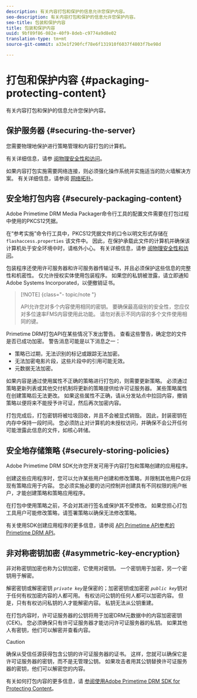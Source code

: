 ```yaml
---
description: 有关内容打包和保护的信息允许您保护内容。
seo-description: 有关内容打包和保护的信息允许您保护内容。
seo-title: 包装和保护内容
title: 包装和保护内容
uuid: 9bf89f86-082e-40f9-8deb-c9774a9d8e02
translation-type: tm+mt
source-git-commit: a33e1f290fcf78e6f131910f6037f4803f7be98d

---
```



# 打包和保护内容 {#packaging-protecting-content}

有关内容打包和保护的信息允许您保护内容。

## 保护服务器 {#securing-the-server}

您需要物理地保护进行策略管理和内容打包的计算机。

有关详细信息，请参 [阅物理安全性和访问](../../secure-deployment-guidelines/physical-sec-and-access.md)。

如果内容打包实施需要网络连接，则必须强化操作系统并实施适当的防火墙解决方案。 有关详细信息，请参阅 [网络拓扑](../../secure-deployment-guidelines/overview/network-topology.md)。

## 安全地打包内容 {#securely-packaging-content}

Adobe Primetime DRM Media Packager命令行工具的配置文件需要在打包过程中使用的PKCS12凭据。

在“参考实施”命令行工具中，PKCS12凭据文件的口令以明文形式存储在 `flashaccess.properties` 该文件中。 因此，在保护承载此文件的计算机并确保该计算机处于安全环境中时，请格外小心。 有关详细信息，请参 [阅物理安全性和访问](../../secure-deployment-guidelines/physical-sec-and-access.md)。

包装程序还使用许可服务器和许可服务器传输证书，并且必须保护这些信息的完整性和机密性。 仅允许授权实体使用包装程序。 如果您的私钥被泄露，请立即通知Adobe Systems Incorporated，以便撤销证书。

>[!NOTE] {class=&quot;- topic/note &quot;}
>
>API允许您对多个内容使用相同的密钥。 要确保最高级别的安全性，您应仅对多位速率FMS内容使用此功能。 请勿对表示不同内容的多个文件使用相同的键。

Primetime DRM打包API在某些情况下发出警告。 查看这些警告，确定您的文件是否已成功加密。 警告消息可能是以下消息之一：

* 策略已过期，无法识别的标记或跟踪无法加密。
* 无法加密电影片段，这些片段中的引用可能无效。
* 元数据无法加密。

如果内容是通过使用属性不正确的策略进行打包的，则需要更新策略。 必须通过策略更新列表或其他交付机制将更新的策略提供给许可证服务器。 某些策略属性在创建策略后无法更改。 如果这些属性不正确，请从分发站点中拉回内容，撤销策略以便将来不能授予许可证，然后再次加密内容。

打包完成后，打包密钥将被垃圾回收，并且不会被显式销毁。 因此，封装密钥在内存中保持一段时间。 您必须防止对计算机的未授权访问，并确保不会公开任何可能泄露此信息的文件，如核心转储。

## 安全地存储策略 {#securely-storing-policies}

Adobe Primetime DRM SDK允许您开发可用于内容打包和策略创建的应用程序。

创建这些应用程序时，您可以允许某些用户创建和修改策略，并限制其他用户仅将现有策略应用于内容。 您必须实施必要的访问控制并创建具有不同权限的用户帐户，才能创建策略和策略应用程序。

在打包中使用策略之前，不会对其进行签名或保护其不受修改。 如果您担心打包工具用户可能修改策略，请签署策略以确保无法修改策略。

有关使用SDK创建应用程序的更多信息，请参阅 [API Primetime API参考的Primetime DRM API](https://help.adobe.com/en_US/primetime/api/index.html#api-Adobe_Primetime_API_References)。

## 非对称密钥加密 {#asymmetric-key-encryption}

非对称密钥加密也称为公钥加密，它使用对密钥。 一个密钥用于加密，另一个密钥用于解密。

解密密钥或解密密钥 *`private key`*&#x200B;是保密的；加密密钥或加密密 *`public key`*&#x200B;钥对于任何有权加密内容的人都可用。 有权访问公钥的任何人都可以加密内容。 但是，只有有权访问私钥的人才能解密内容。 私钥无法从公钥重建。

在打包内容时，许可证服务器的公钥将用于加密DRM元数据中的内容加密密钥(CEK)。 您必须确保只有许可证服务器才能访问许可证服务器的私钥。 如果其他人有密钥，他们可以解密并查看内容。

>[!CAUTION]
>
>确保从受信任源获得包含公钥的许可证服务器的证书。 这样，您就可以确保它是许可证服务器的密钥，而不是无管理公钥。 如果攻击者用其公钥替换许可证服务器的密钥，他们可以解密您的内容。

有关如何打包内容的更多信息，请 [参阅使用Adobe Primetime DRM SDK for Protecting Content](https://helpx.adobe.com/content/dam/help/en/primetime/drm/drm_protecting_content.pdf)。